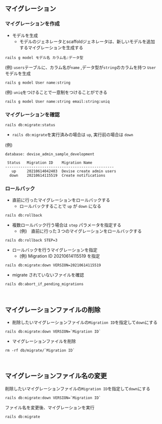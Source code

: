 ## マイグレーション
### マイグレーションを作成
- モデルを生成
  - モデルのジェネレータとscaffoldジェネレータは、新しいモデルを追加するマイグレーションを生成する
```
rails g model モデル名 カラム名:データ型
```
(例) `users`テーブルに、カラム名が`name` ,データ型が`string`のカラムを持つ `User`モデルを生成
  
```
rails g model User name:string
```
  
(例) `uniq`をつけることで一意制をつけることができる

```
rails g model User name:string email:string:uniq
```

### マイグレーションを確認

```
rails db:migrate:status
```
- `rails db:migrate`を実行済みの場合は `up`, 実行前の場合は `down`
  
(例) 
```
database: devise_admin_sample_development

 Status   Migration ID    Migration Name
--------------------------------------------------
   up     20210614042403  Devise create admin users
  down    20210614115519  Create notifications
```
  
### ロールバック
- 直前に行ったマイグレーションをロールバックする
  - ロールバックすることで `up` が `down` になる

```
rails db:rollback
```
  
- 複数ロールバック行う場合は `step` パラメータを指定する
  - (例)　直前に行った３つのマイグレーションをロールバックする

```
rails db:rollback STEP=3
```

- ロールバックを行うマイグレーションを指定
  - (例) Migration ID 20210614115519 を指定
  
```
rails db:migrate:down VERSION=20210614115519
```
  
- migrate されていないファイルを確認
```
rails db:abort_if_pending_migrations
```
  
<br>

## マイグレーションファイルの削除
  
- 削除したいマイグレーションファイルの`Migration ID`を指定して`down`にする
```
rails db:migrate:down VERSION=`Migration ID`
```
- マイグレーションファイルを削除
```
rm -rf db/migrate/`Migration ID`
```
  
<br>
  
## マイグレーションファイル名の変更
  
削除したいマイグレーションファイルの`Migration ID`を指定して`down`にする  
```
rails db:migrate:down VERSION=`Migration ID`
```
ファイル名を変更後、マイグレーションを実行
```
rails db:migrate
```
